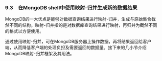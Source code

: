 ### 9.3　在MongoDB shell中使用映射-归并生成新的数据结果

MongoDB的一大优点是能够对数据查询结果进行映射-归并，生成与原始集合截然不同的结构。映射-归并指的是对数据库查询结果进行映射，再归并为截然不同的格式以方便使用。

通过使用映射-归并，可在MongoDB服务器上操作数据，再将结果返回给客户端，从而降低客户端的处理负担及需要返回的数据量。接下来的几小节介绍MongoDB映射-归并框架及其用法。

